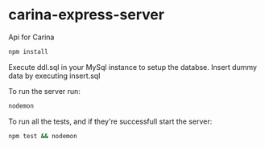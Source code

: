 # carina-express-server
Api for Carina
```bash
npm install
```

Execute ddl.sql in your MySql instance to setup the databse. Insert dummy data by executing insert.sql

To run the server run:
```bash
nodemon
```
To run all the tests, and if they're successfull start the server:
```bash
npm test && nodemon
```
